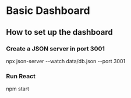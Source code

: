 # Basic Dashboard 

## How to set up the dashboard

### Create a JSON server in port 3001
npx json-server --watch data/db.json --port 3001

### Run React
npm start
